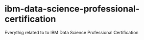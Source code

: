 # ibm-data-science-professional-certification
Everythig related to to IBM Data Science Professional Certification
